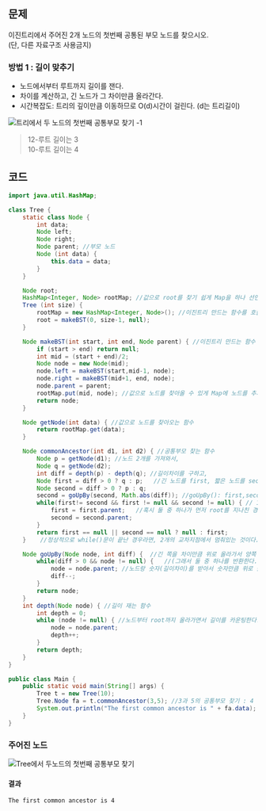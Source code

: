 ## 문제
이진트리에서 주어진 2개 노드의 첫번째 공통된 부모 노드를 찾으시오.<br> (단, 다른 자료구조 사용금지) <br>

### 방법 1 : 길이 맞추기
+ 노드에서부터 루트까지 길이를 잰다. 
+ 차이를 계산하고, 긴 노드가 그 차이만큼 올라간다.
+ 시간복잡도: 트리의 깊이만큼 이동하므로  O(d)시간이 걸린다. (d는 트리길이)

![트리에서 두 노드의 첫번째 공통부모 찾기 -1](https://user-images.githubusercontent.com/57389368/191922012-2afdbb97-19aa-49f8-9544-05840112c73a.JPG) <br>
> 12-루트 길이는 3 <br> 10-루트 길이는 4


## 코드
```java
import java.util.HashMap;

class Tree {
    static class Node {
        int data;
        Node left;
        Node right;
        Node parent; //부모 노드
        Node (int data) {
            this.data = data;
        }
    }

    Node root;
    HashMap<Integer, Node> rootMap; //값으로 root를 찾기 쉽게 Map을 하나 선언한다.
    Tree (int size) {
        rootMap = new HashMap<Integer, Node>(); //이진트리 만드는 함수를 호출해서 size만큼 이진트리를 만든다.
        root = makeBST(0, size-1, null);
    }

    Node makeBST(int start, int end, Node parent) { //이진트리 만드는 함수
        if (start > end) return null; 
        int mid = (start + end)/2;
        Node node = new Node(mid);
        node.left = makeBST(start,mid-1, node);
        node.right = makeBST(mid+1, end, node);
        node.parent = parent; 
        rootMap.put(mid, node); //값으로 노드를 찾아올 수 있게 Map에 노드를 추가한다.
        return node;
    }

    Node getNode(int data) { //값으로 노드를 찾아오는 함수
        return rootMap.get(data); 
    }

    Node commonAncestor(int d1, int d2) { //공통부모 찾는 함수
        Node p = getNode(d1); //노드 2개를 가져와서,
        Node q = getNode(d2);
        int diff = depth(p) - depth(q); //길이차이를 구하고, 
        Node first = diff > 0 ? q : p;   //긴 노드를 first, 짧은 노드를 second에 넣는다.
        Node second = diff > 0 ? p : q;
        second = goUpBy(second, Math.abs(diff)); //goUpBy(): first,second가 같은 레벨에 있도록 맞춘다.
        while(first!= second && first != null && second != null) { // 1칸씩 위로 올라가면서, 만나는 지점을 찾는다.
            first = first.parent;   //혹시 둘 중 하나가 먼저 root를 지나친 경우라면, 먼저 나오고
            second = second.parent; 
        }
        return first == null || second == null ? null : first; 
    }    //정상적으로 while()문이 끝난 경우라면, 2개의 교차지점에서 멈춰있는 것이다.

    Node goUpBy(Node node, int diff) {  //긴 쪽을 차이만큼 위로 올라가서 양쪽 노드길이를 맞춰주는 함수 
        while(diff > 0 && node != null) {   //(그래서 둘 중 하나를 반환한다. 단 null은 예외처리)
            node = node.parent; //노드랑 숫자(길이차이)를 받아서 숫자만큼 위로 올라간다.
            diff--;
        }
        return node;
    }
    int depth(Node node) { //길이 재는 함수
        int depth = 0;
        while (node != null) { //노드부터 root까지 올라가면서 길이를 카운팅한다.
            node = node.parent;
            depth++;
        }
        return depth;
    }
}

public class Main {
    public static void main(String[] args) {
        Tree t = new Tree(10);
        Tree.Node fa = t.commonAncestor(3,5); //3과 5의 공통부모 찾기 : 4
        System.out.println("The first common ancestor is " + fa.data);
    }
}
```


### 주어진 노드
![Tree에서 두노드의 첫번째 공통부모 찾기](https://user-images.githubusercontent.com/57389368/192706313-90e45edd-3611-49dd-940f-6942ab424dc0.JPG) <br>


#### 결과
```
The first common ancestor is 4
```
